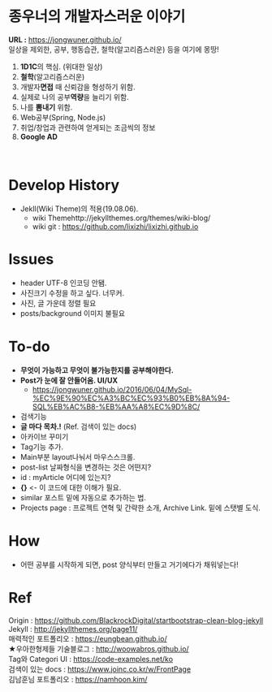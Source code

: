 # 종우너의 개발자스러운 이야기<br>
**URL :** https://jongwuner.github.io/<br>
 일상을 제외한, 공부, 행동습관, 철학(알고리즘스러운) 등을 여기에 몽땅! 
<br>
1. **1D1C**의 핵심. (위대한 일상)
2. **철학**(알고리즘스러운)
3. 개발자**면접** 때 신뢰감을 형성하기 위함.
4. 실제로 나의 공부**역량**을 늘리기 위함.
5. 나를 **뽐내기** 위함.
6. Web공부(Spring, Node.js)
7. 취업/창업과 관련하여 얻게되는 조금씩의 정보
8. **Google AD**

<br>


# Develop History
- Jekll(Wiki Theme)의 적용(19.08.06).
  - wiki Themehttp://jekyllthemes.org/themes/wiki-blog/
  - wiki git : https://github.com/lixizhi/lixizhi.github.io

# Issues
- header UTF-8 인코딩 안됌.
- 사진크기 수정을 하고 싶다. 너무커.
- 사진, 글 가운데 정렬 필요
- posts/background 이미지 불필요

# To-do
- **무엇이 가능하고 무엇이 불가능한지를 공부해야한다.**
- **Post가 눈에 잘 안들어옴. UI/UX**
  - https://jongwuner.github.io/2016/06/04/MySql-%EC%9E%90%EC%A3%BC%EC%93%B0%EB%8A%94-SQL%EB%AC%B8-%EB%AA%A8%EC%9D%8C/
- 검색기능
- **글 마다 목차.!** (Ref. 검색이 있는 docs)
- 아카이브 꾸미기
- Tag기능 추가.
- Main부분 layout나눠서 마우스스크롤.
- post-list 날짜형식을 변경하는 것은 어떤지?
- id : myArticle 어디에 있는지?
- **{}** <- 이 코드에 대한 이해가 필요.
- similar 포스트 밑에 자동으로 추가하는 법.
- Projects page : 프로젝트 연혁 및 간략한 소개, Archive Link. 밑에 스탯별 도식.

# How
- 어떤 공부를 시작하게 되면, post 양식부터 만들고 거기에다가 채워넣는다!

# Ref
Origin : https://github.com/BlackrockDigital/startbootstrap-clean-blog-jekyll<br>
Jekyll : http://jekyllthemes.org/page11/  
매력적인 포트폴리오 : https://eungbean.github.io/  
★우아한형제들 기술블로그 : http://woowabros.github.io/  
Tag와 Categori UI : https://code-examples.net/ko  
검색이 있는 docs : https://www.joinc.co.kr/w/FrontPage  
김남훈님 포트폴리오 : https://namhoon.kim/
